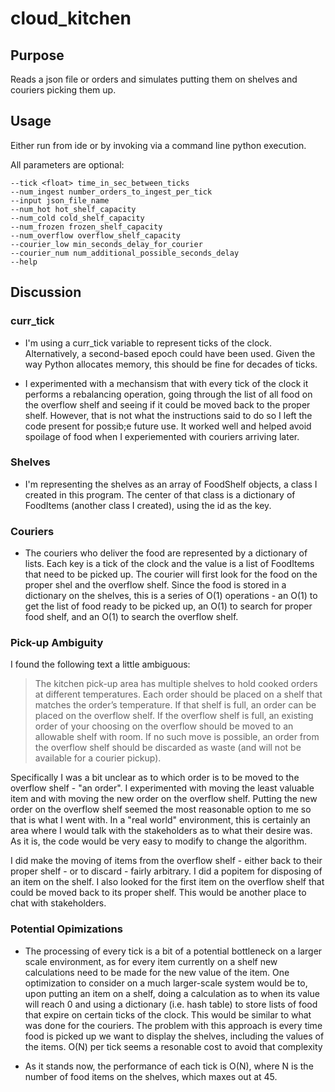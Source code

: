 # cloud_kitchen
 
## Purpose
Reads a json file or orders and simulates putting them
on shelves and couriers picking them up.

## Usage
Either run from ide or by invoking via a command line python execution.

All parameters are optional:
```
--tick <float> time_in_sec_between_ticks
--num_ingest number_orders_to_ingest_per_tick
--input json_file_name
--num_hot hot_shelf_capacity
--num_cold cold_shelf_capacity
--num_frozen frozen_shelf_capacity
--num_overflow overflow_shelf_capacity
--courier_low min_seconds_delay_for_courier
--courier_num num_additional_possible_seconds_delay
--help
```

## Discussion
### curr_tick

- I'm using a curr_tick variable to represent ticks of the clock. Alternatively, a second-based epoch
could have been used. Given the way Python allocates memory, this should be fine for decades of ticks.

- I experimented with a mechansism that with every tick of the clock it performs a rebalancing operation,
going through the list of all food on the overflow shelf and seeing if it could be moved back to the 
proper shelf. However, that is not what the instructions said to do so I left the code present for possib;e
future use. It worked well and helped avoid spoilage of food when I experiemented with couriers arriving
later.

### Shelves

- I'm representing the shelves as an array of FoodShelf objects, a class I created in this program. The center
of that class is a dictionary of FoodItems (another class I created), using the id as the key. 

### Couriers

- The couriers who deliver the food are represented by a dictionary of lists. Each key is a tick of the clock
and the value is a list of FoodItems that need to be picked up. The courier will first look for the food on
the proper shel and the overflow shelf. Since the food is stored in a dictionary on the shelves, this is a
series of O(1) operations - an O(1) to get the list of food ready to be picked up, an O(1) to search for
proper food shelf, and an O(1) to search the overflow shelf. 

### Pick-up Ambiguity

I found the following text a little ambiguous:
> The kitchen pick-up area has multiple shelves to hold cooked orders at different temperatures. Each order should be 
placed on a shelf that matches the order’s temperature. If that shelf is full, an order can be placed on the 
overflow shelf. If the overflow shelf is full, an existing order of your choosing on the overflow should be 
moved to an allowable shelf with room​.​ If no such move is possible, an order from
the overflow shelf should be discarded as waste (and will not be available for a courier pickup).

Specifically I was a bit unclear as to which order is to be moved to the overflow shelf  - "an order". I 
experimented with moving the least valuable item and with moving the new order on the overflow shelf. Putting
the new order on the overflow shelf seemed the most reasonable option to me so that is what I went with. 
In a "real world" environment, this is certainly an area where I would talk with the stakeholders as to 
what their desire was. As it is, the code would be very easy to modify to change the algorithm.

I did make the moving of items from the overflow shelf - either back to their proper shelf - or to discard -
fairly arbitrary. I did a popitem for disposing of an item on the shelf. I also looked for the first item
on the overflow shelf that could be moved back to its proper shelf. This would be another place to chat
with stakeholders.


### Potential Opimizations

- The processing of every tick is a bit of a potential bottleneck on a larger scale environment, as for
every item currently on a shelf new calculations need to be made for the new value of the item. One
optimization to consider on a much larger-scale system would be to, upon putting an item on a shelf, doing
a calculation as to when its value will reach 0 and using a dictionary (i.e. hash table) to store lists of
food that expire on certain ticks of the clock. This would be similar to what was done for the couriers. 
The problem with this approach is every time food is picked up we want to display the shelves, including
the values of the items. O(N) per tick seems a resonable cost to avoid that complexity

- As it stands now, the performance of each tick is O(N), where N is the number of food items on the shelves, which
maxes out at 45. 